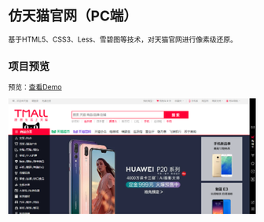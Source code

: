 # 仿天猫官网（PC端）

基于HTML5、CSS3、Less、雪碧图等技术，对天猫官网进行像素级还原。

## 项目预览

预览：[查看Demo]()

![](https://raw.githubusercontent.com/Anilway/tmall/master/readme-data/tmall.PNG)